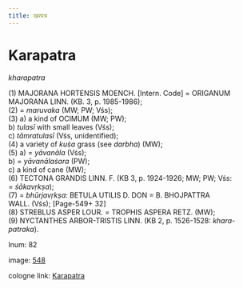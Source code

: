 ```yaml
---
title: खरपत्र
---
```


# Karapatra

<i>kharapatra</i>  <div n="P" />(1) <bot>MAJORANA HORTENSIS MOENCH.</bot> [Intern. Code] = <bot>ORIGANUM <div n="lb" />MAJORANA LINN.</bot> (<bot>KB.</bot> 3, p. 1985-1986); <div n="P" />(2) = <i>maruvaka</i> (MW; PW; Vśs); <div n="P" />(3) a) a kind of <bot>OCIMUM</bot> (MW; PW); <div n="lb" />b) <i>tulasī</i> with small leaves (Vśs); <div n="lb" />c) <i>tāmratulasī</i> (Vśs, unidentified); <div n="P" />(4) a variety of <i>kuśa</i> grass (see <i>darbha</i>) (MW); <div n="P" />(5) a) = <i>yāvanāla</i> (Vśs); <div n="lb" />b) = <i>yāvanālaśara</i> (PW); <div n="lb" />c) a kind of cane (MW); <div n="P" />(6) <bot>TECTONA GRANDIS LINN. F.</bot> (KB 3, p. 1924-1926; MW; PW; Vśs: <div n="lb" />= <i>śākavṛkṣa</i>); <div n="P" />(7) = <i>bhūrjavṛkṣa:</i> <bot>BETULA UTILIS D. DON</bot> = <bot>B. BHOJPATTRA <div n="lb" />WALL.</bot> (Vśs); [Page-549+ 32] <div n="P" />(8) <bot>STREBLUS ASPER LOUR.</bot> = <bot>TROPHIS ASPERA RETZ.</bot> (MW); <div n="P" />(9) <bot>NYCTANTHES ARBOR</bot>-<bot>TRISTIS LINN.</bot> (KB 2, p. 1526-1528: <i>khara-</i> <div n="lb" /><i>patraka</i>).

lnum: 82

image: [548](https://www.sanskrit-lexicon.uni-koeln.de/scans/csl-apidev/servepdf.php?dict=snp&page=548)

cologne link: [Karapatra](https://sanskrit-lexicon.uni-koeln.de/scans/csl-apidev/getword.php?dict=snp&key=Karapatra)

